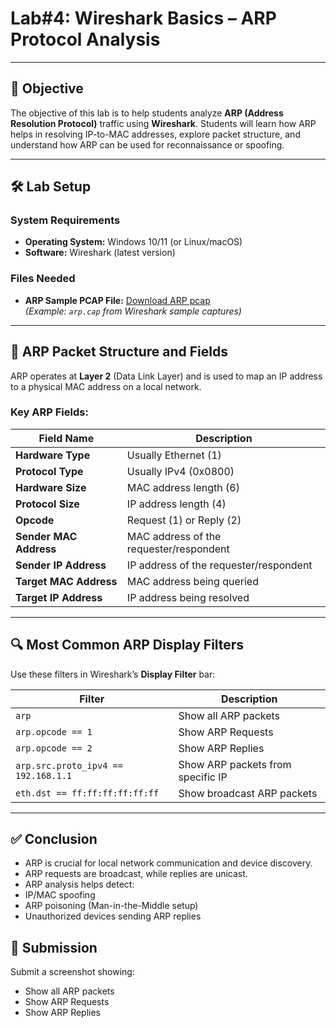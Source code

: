 # **Lab#4: Wireshark Basics – ARP Protocol Analysis**

---

## 🎯 **Objective**  
The objective of this lab is to help students analyze **ARP (Address Resolution Protocol)** traffic using **Wireshark**. Students will learn how ARP helps in resolving IP-to-MAC addresses, explore packet structure, and understand how ARP can be used for reconnaissance or spoofing.

---

## 🛠️ **Lab Setup**

### **System Requirements**
- **Operating System:** Windows 10/11 (or Linux/macOS)
- **Software:** Wireshark (latest version)

### **Files Needed**
- **ARP Sample PCAP File:** [Download ARP pcap](https://wiki.wireshark.org/SampleCaptures#ARP)  
  *(Example: `arp.cap` from Wireshark sample captures)*

---

## 📘 **ARP Packet Structure and Fields**

ARP operates at **Layer 2** (Data Link Layer) and is used to map an IP address to a physical MAC address on a local network.

### **Key ARP Fields:**

| Field Name            | Description                                     |
|------------------------|-------------------------------------------------|
| **Hardware Type**      | Usually Ethernet (1)                            |
| **Protocol Type**      | Usually IPv4 (0x0800)                           |
| **Hardware Size**      | MAC address length (6)                          |
| **Protocol Size**      | IP address length (4)                           |
| **Opcode**             | Request (1) or Reply (2)                        |
| **Sender MAC Address** | MAC address of the requester/respondent        |
| **Sender IP Address**  | IP address of the requester/respondent         |
| **Target MAC Address** | MAC address being queried                      |
| **Target IP Address**  | IP address being resolved                      |

---

## 🔍 **Most Common ARP Display Filters**

Use these filters in Wireshark’s **Display Filter** bar:

| Filter                  | Description                             |
|--------------------------|-----------------------------------------|
| `arp`                   | Show all ARP packets                    |
| `arp.opcode == 1`       | Show ARP Requests                       |
| `arp.opcode == 2`       | Show ARP Replies                        |
| `arp.src.proto_ipv4 == 192.168.1.1` | Show ARP packets from specific IP |
| `eth.dst == ff:ff:ff:ff:ff:ff` | Show broadcast ARP packets        |

---
## ✅ Conclusion
- ARP is crucial for local network communication and device discovery.
- ARP requests are broadcast, while replies are unicast.
- ARP analysis helps detect:
 - IP/MAC spoofing
 - ARP poisoning (Man-in-the-Middle setup)
 - Unauthorized devices sending ARP replies

## 📸 Submission
Submit a screenshot showing:
- Show all ARP packets
- Show ARP Requests
- Show ARP Replies   
